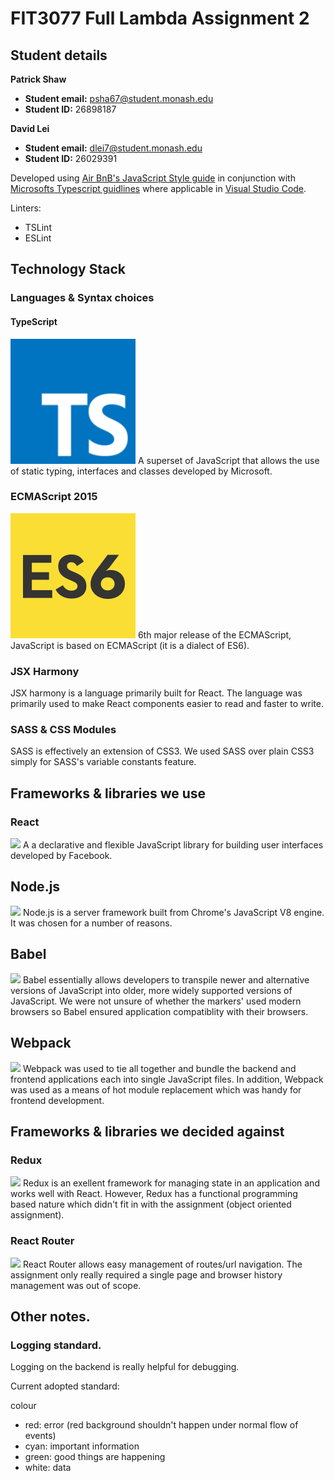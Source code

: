 # FIT3077 Full Lambda Assignment 2
## Student details
**Patrick Shaw**
- **Student email:** psha67@student.monash.edu
- **Student ID:** 26898187

**David Lei**
- **Student email:** dlei7@student.monash.edu
- **Student ID:** 26029391

Developed using [Air BnB's JavaScript Style guide](https://github.com/airbnb/javascript#strings) in conjunction with [Microsofts Typescript guidlines](https://github.com/Microsoft/TypeScript/wiki/Coding-guidelines) where applicable in [Visual Studio Code](https://code.visualstudio.com/).

Linters:

- TSLint
- ESLint

## Technology Stack
### Languages & Syntax choices
#### TypeScript
<img src="Images/typescript.png" width ="200" />
A superset of JavaScript that allows the use of static typing, interfaces and classes developed by Microsoft. 

### ECMAScript 2015
<img src="Images/es6-js.png" height="200" />
6th major release of the ECMAScript, JavaScript is based on ECMAScript (it is a dialect of ES6).

### JSX Harmony
JSX harmony is a language primarily built for React.
The language was primarily used to make React components easier to read and faster to write.

### SASS & CSS Modules
SASS is effectively an extension of CSS3.
We used SASS over plain CSS3 simply for SASS's variable constants feature.

## Frameworks & libraries we use
### React
<img src="https://d1xwtr0qwr70yv.cloudfront.net/assets/tech/react-7b90239e805d8b06ca263be745f8ad5f.svg" height="200" />
A a declarative and flexible JavaScript library for building user interfaces developed by Facebook.

## Node.js
<img src="https://upload.wikimedia.org/wikipedia/commons/7/7e/Node.js_logo_2015.svg" height="200" />
Node.js is a server framework built from Chrome's JavaScript V8 engine.
It was chosen for a number of reasons.

## Babel
<img src="https://babeljs.io/images/logo.svg" height="200"/>
Babel essentially allows developers to transpile newer and alternative versions of JavaScript into older, more widely supported versions of JavaScript.
We were not unsure of whether the markers' used modern browsers so Babel ensured application compatiblity with their browsers.

## Webpack
<img src="https://worldvectorlogo.com/logos/webpack.svg" height="200"/>
Webpack was used to tie all together and bundle the backend and frontend applications each into single JavaScript files.
In addition, Webpack was used as a means of hot module replacement which was handy for frontend development.

## Frameworks & libraries we decided against
### Redux
<img src="http://javascript.tutorialhorizon.com/files/2016/06/redux-logo.png" height="200"/>
Redux is an exellent framework for managing state in an application and works well with React.
However, Redux has a functional programming based nature which didn't fit in with the assignment (object oriented assignment). 

### React Router
<img src="https://cdn.worldvectorlogo.com/logos/react-router.svg" height="200"/>
React Router allows easy management of routes/url navigation. 
The assignment only really required a single page and browser history management was out of scope.

## Other notes.

### Logging standard.

Logging on the backend is really helpful for debugging.

Current adopted standard:

colour
- red: error (red background shouldn't happen under normal flow of events)
- cyan: important information
- green: good things are happening
- white: data
